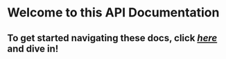 # Welcome to this API Documentation
## To get started navigating these docs, click [_here_](api/GlitchedPolygons.Localization.html) and dive in!